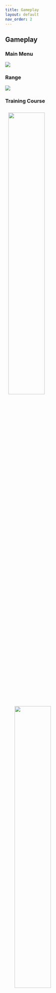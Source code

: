 ```yaml
---
title: Gameplay
layout: default
nav_order: 2
---
```


## Gameplay
### Main Menu
<img src="./Images/MainMenu.png"/>

### Range
<img src="./Images/Range.png"/>

### Training Course
<img src="./Images/TrainingCourse1.png" id="cIMG"/><img src="./Images/TrainingCourse2.png" width="48%" id="cIMG" class="rCIMG"/>
<img src="./Images/TrainingCourse3.png" id="cIMG"/><img src="./Images/TrainingCourse4.png" width="48%" id="cIMG" class="rCIMG"/>
<img src="./Images/TrainingCourse5.png" id="cIMG"/><img src="./Images/TrainingCourse6.png" id="cIMG" class="rCIMG"/>

### Winning
<img src="./Images/Win.png"/>

### Losing
<img src="./Images/Lose1.png" id="cIMG"/><img src="./Images/Lose2.png" id="cIMG" class="rCIMG"/>

### Self Harm Prevention
<img src="./Images/SelfHarmPrevention1.png" id="cIMG"/><img src="./Images/SelfHarmPrevention2.png" id="cIMG" class="rCIMG"/>

### Dropping Guns in Training Course
<img src="./Images/DroppedGunsPrevention1.png" id="cIMG"/><img src="./Images/DroppedGunsPrevention2.png" id="cIMG" class="rCIMG"/>

<style>
/* custom image settings, mades images half-sized, so they can go side by side */
#cIMG {
    width: 48%;
    height: 48%;
    padding: 2%;
}
/* additional settings for custom images on the right, moves them over to the right at a magnitude of the total padding for the two side by side images */
.rCIMG {
    position: relative;
    left: 4%;
}
</style>